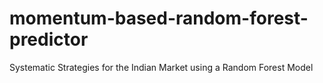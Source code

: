 # momentum-based-random-forest-predictor
Systematic Strategies for the Indian Market using a Random Forest Model
